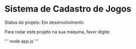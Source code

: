 # Sistema de Cadastro de Jogos

Status do projeto: Em desenvolvimento

Para rodar este projeto na sua máquina, favor digite:

'''
node app.js
'''
